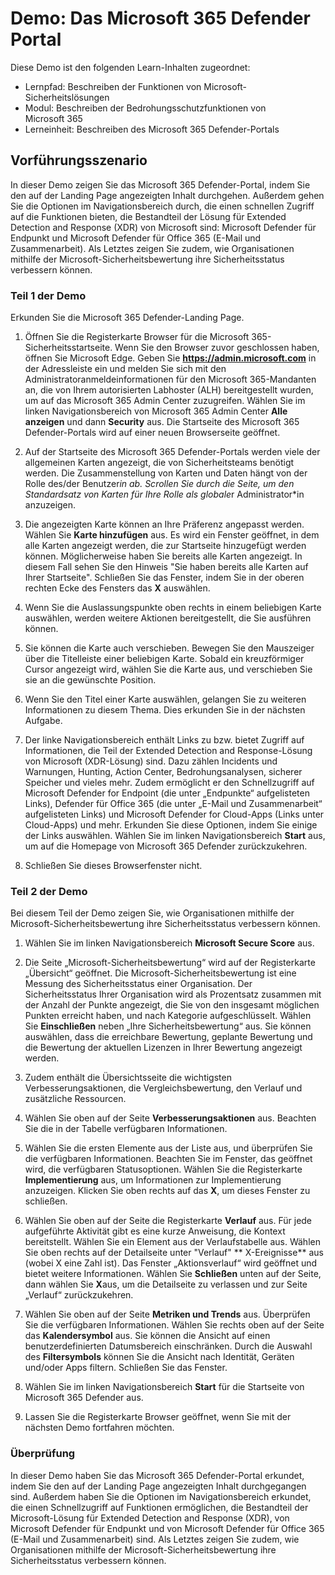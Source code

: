 <!---
---
Demo: Title: 'Das Microsoft 365 Defender-Portal' Module: 'Lernpfad: Beschreiben der Funktionen von Microsoft-Sicherheitslösungen; Modul 4: Beschreiben der Bedrohungsschutzfunktionen von Microsoft 365; Lerneinheit 7: Beschreiben des Microsoft 365 Defender-Portals'
---
--->

# Demo: Das Microsoft 365 Defender Portal

Diese Demo ist den folgenden Learn-Inhalten zugeordnet:

- Lernpfad: Beschreiben der Funktionen von Microsoft-Sicherheitslösungen
- Modul: Beschreiben der Bedrohungsschutzfunktionen von Microsoft 365
- Lerneinheit: Beschreiben des Microsoft 365 Defender-Portals

## Vorführungsszenario

In dieser Demo zeigen Sie das Microsoft 365 Defender-Portal, indem Sie den auf der Landing Page angezeigten Inhalt durchgehen. Außerdem gehen Sie die Optionen im Navigationsbereich durch, die einen schnellen Zugriff auf die Funktionen bieten, die Bestandteil der Lösung für Extended Detection and Response (XDR) von Microsoft sind: Microsoft Defender für Endpunkt und Microsoft Defender für Office 365 (E-Mail und Zusammenarbeit).  Als Letztes zeigen Sie zudem, wie Organisationen mithilfe der Microsoft-Sicherheitsbewertung ihre Sicherheitsstatus verbessern können.

### Teil 1 der Demo

Erkunden Sie die Microsoft 365 Defender-Landing Page.

1. Öffnen Sie die Registerkarte Browser für die Microsoft 365-Sicherheitsstartseite.  Wenn Sie den Browser zuvor geschlossen haben, öffnen Sie Microsoft Edge. Geben Sie **https://admin.microsoft.com** in der Adressleiste ein und melden Sie sich mit den Administratoranmeldeinformationen für den Microsoft 365-Mandanten an, die von Ihrem autorisierten Labhoster (ALH) bereitgestellt wurden, um auf das Microsoft 365 Admin Center zuzugreifen. Wählen Sie im linken Navigationsbereich von Microsoft 365 Admin Center **Alle anzeigen** und dann **Security** aus.  Die Startseite des Microsoft 365 Defender-Portals wird auf einer neuen Browserseite geöffnet.  

1. Auf der Startseite des Microsoft 365 Defender-Portals werden viele der allgemeinen Karten angezeigt, die von Sicherheitsteams benötigt werden. Die Zusammenstellung von Karten und Daten hängt von der Rolle des/der Benutzer*in ab. Scrollen Sie durch die Seite, um den Standardsatz von Karten für Ihre Rolle als globale*r Administrator*in anzuzeigen.

1. Die angezeigten Karte können an Ihre Präferenz angepasst werden.  Wählen Sie **Karte hinzufügen** aus. Es wird ein Fenster geöffnet, in dem alle Karten angezeigt werden, die zur Startseite hinzugefügt werden können.  Möglicherweise haben Sie bereits alle Karten angezeigt. In diesem Fall sehen Sie den Hinweis "Sie haben bereits alle Karten auf Ihrer Startseite". Schließen Sie das Fenster, indem Sie in der oberen rechten Ecke des Fensters das **X** auswählen.

1. Wenn Sie die Auslassungspunkte oben rechts in einem beliebigen Karte auswählen, werden weitere Aktionen bereitgestellt, die Sie ausführen können.  

1. Sie können die Karte auch verschieben. Bewegen Sie den Mauszeiger über die Titelleiste einer beliebigen Karte. Sobald ein kreuzförmiger Cursor angezeigt wird, wählen Sie die Karte aus, und verschieben Sie sie an die gewünschte Position.

1. Wenn Sie den Titel einer Karte auswählen, gelangen Sie zu weiteren Informationen zu diesem Thema. Dies erkunden Sie in der nächsten Aufgabe.

1. Der linke Navigationsbereich enthält Links zu bzw. bietet Zugriff auf Informationen, die Teil der Extended Detection and Response-Lösung von Microsoft (XDR-Lösung) sind. Dazu zählen Incidents und Warnungen, Hunting, Action Center, Bedrohungsanalysen, sicherer Speicher und vieles mehr.  Zudem ermöglicht er den Schnellzugriff auf Microsoft Defender for Endpoint (die unter „Endpunkte“ aufgelisteten Links), Defender für Office 365 (die unter „E-Mail und Zusammenarbeit“ aufgelisteten Links) und Microsoft Defender for Cloud-Apps (Links unter Cloud-Apps) und mehr.  Erkunden Sie diese Optionen, indem Sie einige der Links auswählen.   Wählen Sie im linken Navigationsbereich **Start** aus, um auf die Homepage von Microsoft 365 Defender zurückzukehren.

1. Schließen Sie dieses Browserfenster nicht.

### Teil 2 der Demo

Bei diesem Teil der Demo zeigen Sie, wie Organisationen mithilfe der Microsoft-Sicherheitsbewertung ihre Sicherheitsstatus verbessern können.

1. Wählen Sie im linken Navigationsbereich **Microsoft Secure Score** aus.

1. Die Seite „Microsoft-Sicherheitsbewertung“ wird auf der Registerkarte „Übersicht“ geöffnet. Die Microsoft-Sicherheitsbewertung ist eine Messung des Sicherheitsstatus einer Organisation. Der Sicherheitsstatus Ihrer Organisation wird als Prozentsatz zusammen mit der Anzahl der Punkte angezeigt, die Sie von den insgesamt möglichen Punkten erreicht haben, und nach Kategorie aufgeschlüsselt. Wählen Sie **Einschließen** neben „Ihre Sicherheitsbewertung“ aus. Sie können auswählen, dass die erreichbare Bewertung, geplante Bewertung und die Bewertung der aktuellen Lizenzen in Ihrer Bewertung angezeigt werden.

1. Zudem enthält die Übersichtsseite die wichtigsten Verbesserungsaktionen, die Vergleichsbewertung, den Verlauf und zusätzliche Ressourcen.

1. Wählen Sie oben auf der Seite **Verbesserungsaktionen** aus.  Beachten Sie die in der Tabelle verfügbaren Informationen.  

1. Wählen Sie die ersten Elemente aus der Liste aus, und überprüfen Sie die verfügbaren Informationen. Beachten Sie im Fenster, das geöffnet wird, die verfügbaren Statusoptionen. Wählen Sie die Registerkarte **Implementierung** aus, um Informationen zur Implementierung anzuzeigen. Klicken Sie oben rechts auf das **X**, um dieses Fenster zu schließen.

1. Wählen Sie oben auf der Seite die Registerkarte **Verlauf** aus.  Für jede aufgeführte Aktivität gibt es eine kurze Anweisung, die Kontext bereitstellt.  Wählen Sie ein Element aus der Verlaufstabelle aus.  Wählen Sie oben rechts auf der Detailseite unter "Verlauf" ** X-Ereignisse** aus (wobei X eine Zahl ist).  Das Fenster „Aktionsverlauf“ wird geöffnet und bietet weitere Informationen.  Wählen Sie **Schließen** unten auf der Seite, dann wählen Sie  **X**aus, um die Detailseite zu verlassen und zur Seite „Verlauf“ zurückzukehren.

1. Wählen Sie oben auf der Seite **Metriken und Trends** aus.  Überprüfen Sie die verfügbaren Informationen.  Wählen Sie rechts oben auf der Seite das **Kalendersymbol** aus.  Sie können die Ansicht auf einen benutzerdefinierten Datumsbereich einschränken.  Durch die Auswahl des **Filtersymbols** können Sie die Ansicht nach Identität, Geräten und/oder Apps filtern.  Schließen Sie das Fenster.

1. Wählen Sie im linken Navigationsbereich **Start** für die Startseite von Microsoft 365 Defender aus.

1. Lassen Sie die Registerkarte Browser geöffnet, wenn Sie mit der nächsten Demo fortfahren möchten.

### Überprüfung

In dieser Demo haben Sie das Microsoft 365 Defender-Portal erkundet, indem Sie den auf der Landing Page angezeigten Inhalt durchgegangen sind. Außerdem haben Sie die Optionen im Navigationsbereich erkundet, die einen Schnellzugriff auf Funktionen ermöglichen, die Bestandteil der Microsoft-Lösung für Extended Detection and Response (XDR), von Microsoft Defender für Endpunkt und von Microsoft Defender für Office 365 (E-Mail und Zusammenarbeit) sind.  Als Letztes zeigen Sie zudem, wie Organisationen mithilfe der Microsoft-Sicherheitsbewertung ihre Sicherheitsstatus verbessern können.
